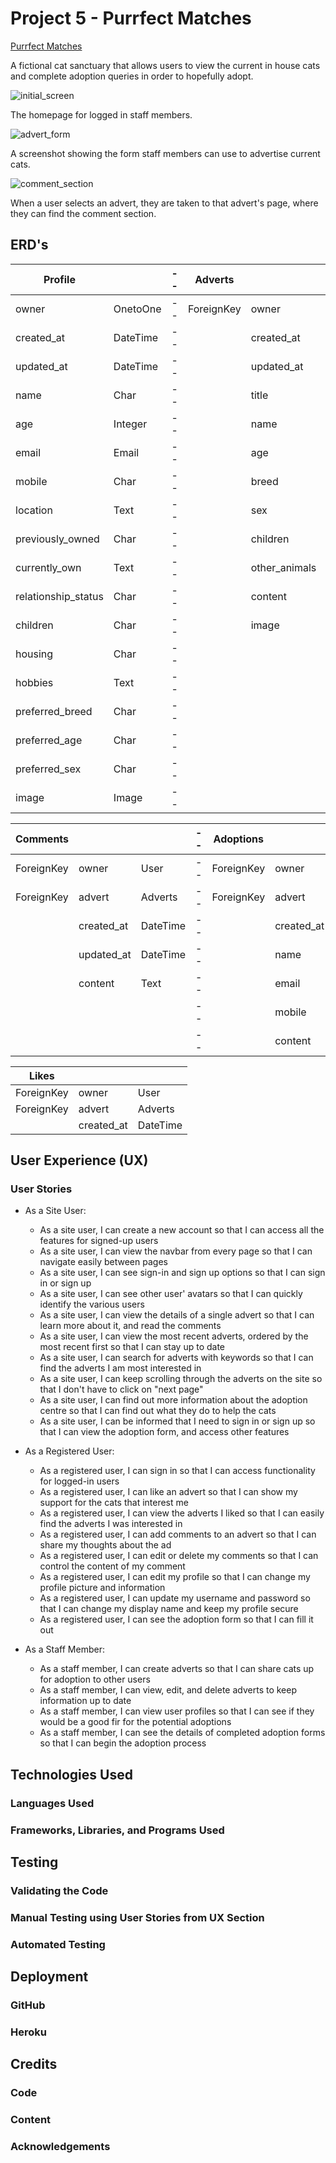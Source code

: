 # Project 5 - Purrfect Matches

[Purrfect Matches](https://purrfect-matches-06bb403f2068.herokuapp.com/)

A fictional cat sanctuary that allows users to view the current in house cats and complete adoption queries in order to hopefully adopt.

![initial_screen](documentation/screenshots/homepage.png)

The homepage for logged in staff members.

![advert_form](documentation/screenshots/create_advert.png)

A screenshot showing the form staff members can use to advertise current cats.

![comment_section](documentation/screenshots/comments.png)

When a user selects an advert, they are taken to that advert's page, where they can find the comment section.

## ERD's

|        Profile      |           |--|  Adverts   |               |           |             
| ------------------- | --------- |--| ---------- | ------------- | --------- |         
| owner               | OnetoOne  |--| ForeignKey | owner         | User      |
| created_at          | DateTime  |--|            | created_at    | DateTime  |
| updated_at          | DateTime  |--|            | updated_at    | DateTime  |
| name                | Char      |--|            | title         | Char      |
| age                 | Integer   |--|            | name          | Char      | 
| email               | Email     |--|            | age           | Char      | 
| mobile              | Char      |--|            | breed         | Char      |
| location            | Text      |--|            | sex           | Char      |
| previously_owned    | Char      |--|            | children      | Char      |
| currently_own       | Text      |--|            | other_animals | Char      |
| relationship_status | Char      |--|            | content       | Text      |
| children            | Char      |--|            | image         | Image     |
| housing             | Char      |--|            |               |           |
| hobbies             | Text      |--|            |               |           |
| preferred_breed     | Char      |--|            |               |           |
| preferred_age       | Char      |--|            |               |           |
| preferred_sex       | Char      |--|            |               |           |
| image               | Image     |--|            |               |           |

|  Comments  |             |           |--| Adoptions  |             |          |             
| ---------- | ----------- | --------- |--| ---------- | ----------- | -------- |        
| ForeignKey | owner       | User      |--| ForeignKey | owner       | User     |
| ForeignKey | advert      | Adverts   |--| ForeignKey | advert      | Adverts  |
|            | created_at  | DateTime  |--|            | created_at  | DateTime |
|            | updated_at  | DateTime  |--|            | name        | Char     |
|            | content     | Text      |--|            | email       | Email    |
|            |             |           |--|            | mobile      | Char     |
|            |             |           |--|            | content     | Text     |

|   Likes    |             |           |            
| ---------- | ----------- | --------- |       
| ForeignKey | owner       | User      |
| ForeignKey | advert      | Adverts   |
|            | created_at  | DateTime  |

## User Experience (UX)

### User Stories

- As a Site User:
  
  - As a site user, I can create a new account so that I can access all the features for signed-up users
  - As a site user, I can view the navbar from every page so that I can navigate easily between pages
  - As a site user, I can see sign-in and sign up options so that I can sign in or sign up
  - As a site user, I can see other user' avatars so that I can quickly identify the various users
  - As a site user, I can view the details of a single advert so that I can learn more about it, and read the comments
  - As a site user, I can view the most recent adverts, ordered by the most recent first so that I can stay up to date
  - As a site user, I can search for adverts with keywords so that I can find the adverts I am most interested in
  - As a site user, I can keep scrolling through the adverts on the site so that I don't have to click on "next page"
  - As a site user, I can find out more information about the adoption centre so that I can find out what they do to help the cats
  - As a site user, I can be informed that I need to sign in or sign up so that I can view the adoption form, and access other features

- As a Registered User:
  
  - As a registered user, I can sign in so that I can access functionality for logged-in users
  - As a registered user, I can like an advert so that I can show my support for the cats that interest me
  - As a registered user, I can view the adverts I liked so that I can easily find the adverts I was interested in
  - As a registered user, I can add comments to an advert so that I can share my thoughts about the ad
  - As a registered user, I can edit or delete my comments so that I can control the content of my comment
  - As a registered user, I can edit my profile so that I can change my profile picture and information
  - As a registered user, I can update my username and password so that I can change my display name and keep my profile secure
  - As a registered user, I can see the adoption form so that I can fill it out

- As a Staff Member:
  
  - As a staff member, I can create adverts so that I can share cats up for adoption to other users
  - As a staff member, I can view, edit, and delete adverts to keep information up to date
  - As a staff member, I can view user profiles so that I can see if they would be a good fir for the potential adoptions
  - As a staff member, I can see the details of completed adoption forms so that I can begin the adoption process

## Technologies Used

### Languages Used



### Frameworks, Libraries, and Programs Used




## Testing

### Validating the Code


### Manual Testing using User Stories from UX Section

### Automated Testing


## Deployment

### GitHub

### Heroku


## Credits

### Code

### Content

### Acknowledgements